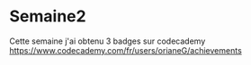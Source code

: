 # Semaine2
Cette semaine j'ai obtenu 3 badges sur codecademy
https://www.codecademy.com/fr/users/orianeG/achievements
